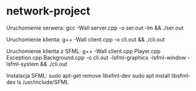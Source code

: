 # network-project

Uruchomienie serwera:
gcc -Wall server.cpp -o ser.out -lm && ./ser.out

Uruchomienie klienta:
g++ -Wall client.cpp -o cli.out && ./cli.out 

Uruchomienie klienta z SFML:
g++ -Wall client.cpp Player.cpp Exception.cpp Background.cpp -o cli.out -lsfml-graphics -lsfml-window -lsfml-system && ./cli.out 


Instalacja SFML:
sudo apt-get remove libsfml-dev
sudo apt install libsfml-dev
ls /usr/include/SFML

